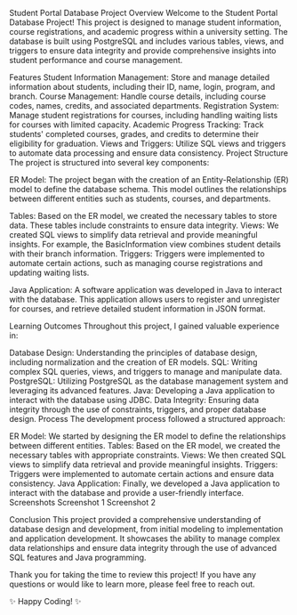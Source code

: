 Student Portal Database Project
Overview
Welcome to the Student Portal Database Project! This project is designed to manage student information, course registrations, and academic progress within a university setting. The database is built using PostgreSQL and includes various tables, views, and triggers to ensure data integrity and provide comprehensive insights into student performance and course management.

Features
Student Information Management: Store and manage detailed information about students, including their ID, name, login, program, and branch.
Course Management: Handle course details, including course codes, names, credits, and associated departments.
Registration System: Manage student registrations for courses, including handling waiting lists for courses with limited capacity.
Academic Progress Tracking: Track students' completed courses, grades, and credits to determine their eligibility for graduation.
Views and Triggers: Utilize SQL views and triggers to automate data processing and ensure data consistency.
Project Structure
The project is structured into several key components:

ER Model: The project began with the creation of an Entity-Relationship (ER) model to define the database schema. This model outlines the relationships between different entities such as students, courses, and departments.

Tables: Based on the ER model, we created the necessary tables to store data. These tables include constraints to ensure data integrity.
Views: We created SQL views to simplify data retrieval and provide meaningful insights. For example, the BasicInformation view combines student details with their branch information.
Triggers: Triggers were implemented to automate certain actions, such as managing course registrations and updating waiting lists.

Java Application: A software application was developed in Java to interact with the database. This application allows users to register and unregister for courses, and retrieve detailed student information in JSON format.

Learning Outcomes
Throughout this project, I gained valuable experience in:

Database Design: Understanding the principles of database design, including normalization and the creation of ER models.
SQL: Writing complex SQL queries, views, and triggers to manage and manipulate data.
PostgreSQL: Utilizing PostgreSQL as the database management system and leveraging its advanced features.
Java: Developing a Java application to interact with the database using JDBC.
Data Integrity: Ensuring data integrity through the use of constraints, triggers, and proper database design.
Process
The development process followed a structured approach:

ER Model: We started by designing the ER model to define the relationships between different entities.
Tables: Based on the ER model, we created the necessary tables with appropriate constraints.
Views: We then created SQL views to simplify data retrieval and provide meaningful insights.
Triggers: Triggers were implemented to automate certain actions and ensure data consistency.
Java Application: Finally, we developed a Java application to interact with the database and provide a user-friendly interface.
Screenshots
Screenshot 1 Screenshot 2

Conclusion
This project provided a comprehensive understanding of database design and development, from initial modeling to implementation and application development. It showcases the ability to manage complex data relationships and ensure data integrity through the use of advanced SQL features and Java programming.

Thank you for taking the time to review this project! If you have any questions or would like to learn more, please feel free to reach out.

✨ Happy Coding! ✨
